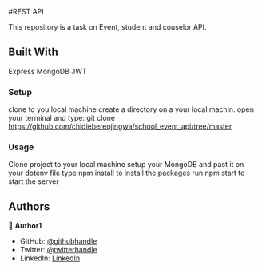 
#REST API

This repository is a task on Event, student and couselor API. 



## Built With
Express
MongoDB
JWT
### Setup
clone to you local machine
create a directory on a your local machin.
open your terminal and type: git clone https://github.com/chidiebereojingwa/school_event_api/tree/master
### Usage
Clone project to your local machine 
setup your MongoDB and past it on your dotenv file
type npm install to install the packages
run npm start to start the server


## Authors

👤 **Author1**

- GitHub: [@githubhandle](https://github.com/chidiebereojingwa)
- Twitter: [@twitterhandle](https://twitter.com/ojingwa)
- LinkedIn: [LinkedIn](https://linkedin.com/in/chidiebereojingwa)

